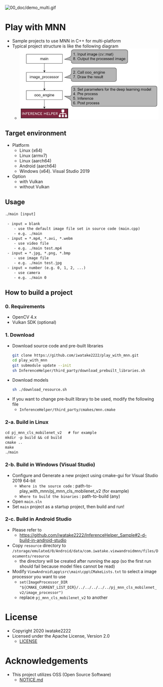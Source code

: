 ![00_doc/demo_multi.gif](00_doc/demo_multi.gif)

# Play with MNN
- Sample projects to use MNN in C++ for multi-platform
- Typical project structure is like the following diagram
    - ![00_doc/design.jpg](00_doc/design.jpg)

## Target environment
- Platform
    - Linux (x64)
    - Linux (armv7)
    - Linux (aarch64)
    - Android (aarch64)
    - Windows (x64). Visual Studio 2019
- Option
    - with Vulkan
    - without Vulkan

## Usage
```
./main [input]

 - input = blank
    - use the default image file set in source code (main.cpp)
    - e.g. ./main
 - input = *.mp4, *.avi, *.webm
    - use video file
    - e.g. ./main test.mp4
 - input = *.jpg, *.png, *.bmp
    - use image file
    - e.g. ./main test.jpg
 - input = number (e.g. 0, 1, 2, ...)
    - use camera
    - e.g. ./main 0
```

## How to build a project
### 0. Requirements
- OpenCV 4.x
- Vulkan SDK (optional)

### 1. Download 
- Download source code and pre-built libraries
    ```sh
    git clone https://github.com/iwatake2222/play_with_mnn.git
    cd play_with_mnn
    git submodule update --init
    sh InferenceHelper/third_party/download_prebuilt_libraries.sh
    ```
- Download models
    ```sh
    sh ./download_resource.sh
    ```
- If you want to change pre-built library to be used, modify the following file
    - `InferenceHelper/third_party/cmakes/mnn.cmake`

### 2-a. Build in Linux
```
cd pj_mnn_cls_mobilenet_v2   # for example
mkdir -p build && cd build
cmake ..
make
./main
```

### 2-b. Build in Windows (Visual Studio)
- Configure and Generate a new project using cmake-gui for Visual Studio 2019 64-bit
    - `Where is the source code` : path-to-play_with_mnn/pj_mnn_cls_mobilenet_v2	(for example)
    - `Where to build the binaries` : path-to-build	(any)
- Open `main.sln`
- Set `main` project as a startup project, then build and run!

### 2-c. Build in Android Studio
- Please refer to
    - https://github.com/iwatake2222/InferenceHelper_Sample#2-d-build-in-android-studio
- Copy `resource` directory to `/storage/emulated/0/Android/data/com.iwatake.viewandroidmnn/files/Documents/resource`
    - the directory will be created after running the app (so the first run should fail because model files cannot be read)
- Modify `ViewAndroid\app\src\main\cpp\CMakeLists.txt` to select a image processor you want to use
    - `set(ImageProcessor_DIR "${CMAKE_CURRENT_LIST_DIR}/../../../../../pj_mnn_cls_mobilenet_v2/image_processor")`
    - replace `pj_mnn_cls_mobilenet_v2` to another

# License
- Copyright 2020 iwatake2222
- Licensed under the Apache License, Version 2.0
    - [LICENSE](LICENSE)

# Acknowledgements
- This project utilizes OSS (Open Source Software)
    - [NOTICE.md](NOTICE.md)
